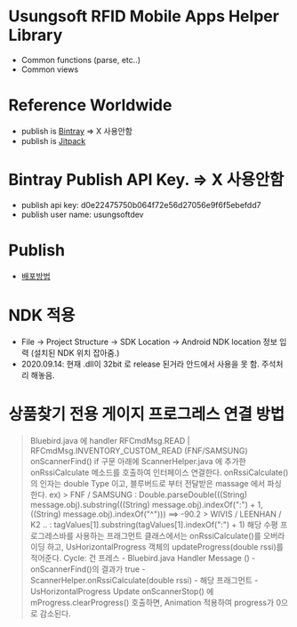 # Usungsoft RFID Mobile Apps Helper Library
- Common functions (parse, etc..)
- Common views

# Reference Worldwide
- publish is [Bintray](https://bintray.com) => X 사용안함
- publish is [Jitpack](https://github.com/usungsoft/usLibrary)

# Bintray Publish API Key. => X 사용안함
- publish api key: d0e22475750b064f72e56d27056e9f6f5ebefdd7
- publish user name: usungsoftdev

# Publish
- [배포방법](https://sjh1253.tistory.com/entry/Android-Open-Source-Library-%EB%B0%B0%ED%8F%AC)

# NDK 적용
- File -> Project Structure -> SDK Location -> Android NDK location 정보 입력 (설치된 NDK 위치 잡아줌.)
- 2020.09.14: 현재 .dll이 32bit 로 release 된거라 안드에서 사용을 못 함. 주석처리 해놓음.

# 상품찾기 전용 게이지 프로그레스 연결 방법
> Bluebird.java 에 handler RFCmdMsg.READ | RFCmdMsg.INVENTORY_CUSTOM_READ (FNF/SAMSUNG) onScannerFind() if 구문 아래에
> ScannerHelper.java 에 추가한 onRssiCalculate 메소드를 호출하여 인터페이스 연결한다.
> onRssiCalculate()의 인자는 double Type 이고, 블루버드로 부터 전달받은 massage 에서 파싱한다.
> ex)
      > FNF / SAMSUNG : Double.parseDouble(((String) message.obj).substring(((String) message.obj).indexOf(":") + 1, ((String) message.obj).indexOf("^"))) ==> -90.2
      > WIVIS / LEENHAN / K2 .. : tagValues[1].substring(tagValues[1].indexOf(":") + 1)
> 해당 수평 프로그레스바를 사용하는 프래그먼트 클래스에서는 onRssiCalculate()를 오버라이딩 하고,
> UsHorizontalProgress 객체의 updateProgress(double rssi)를 적어준다.
> Cycle: 건 프레스 - Bluebird.java Handler Message () - onScannerFind()의 결과가 true - ScannerHelper.onRssiCalculate(double rssi) - 해당 프래그먼트 - UsHorizontalProgress Update
> onScannerStop() 에 mProgress.clearProgress() 호출하면, Animation 적용하여 progress가 0으로 감소된다.

